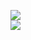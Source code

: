 [![](https://img.shields.io/badge/Made%20With-Github%20Spray-lightgrey.svg?style=for-the-badge&logo=github)](https://github.com/Annihil/github-spray#13466)  
[![](https://i.imgur.com/2DrTn0Z.gif)](https://github.com/Annihil/github-spray)